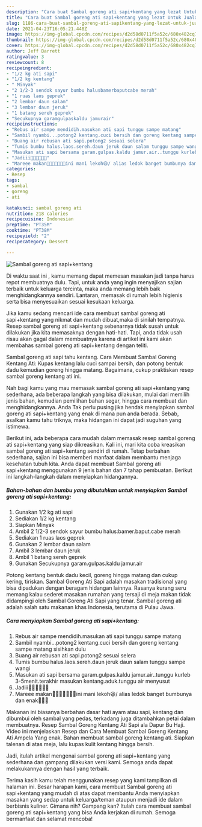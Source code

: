 ```yaml
---
description: "Cara buat Sambal goreng ati sapi+kentang yang lezat Untuk Jualan"
title: "Cara buat Sambal goreng ati sapi+kentang yang lezat Untuk Jualan"
slug: 1186-cara-buat-sambal-goreng-ati-sapikentang-yang-lezat-untuk-jualan
date: 2021-04-23T16:05:21.448Z
image: https://img-global.cpcdn.com/recipes/d2d58d0711f5a52c/680x482cq70/sambal-goreng-ati-sapikentang-foto-resep-utama.jpg
thumbnail: https://img-global.cpcdn.com/recipes/d2d58d0711f5a52c/680x482cq70/sambal-goreng-ati-sapikentang-foto-resep-utama.jpg
cover: https://img-global.cpcdn.com/recipes/d2d58d0711f5a52c/680x482cq70/sambal-goreng-ati-sapikentang-foto-resep-utama.jpg
author: Jeff Barrett
ratingvalue: 3
reviewcount: 8
recipeingredient:
- "1/2 kg ati sapi"
- "1/2 kg kentang"
- " Minyak"
- "2 1/2-3 sendok sayur bumbu halusbamerbaputcabe merah"
- "1 ruas laos geprek"
- "2 lembar daun salam"
- "3 lembar daun jeruk"
- "1 batang sereh geprek"
- "Secukupnya garamgulpaskaldu jamurair"
recipeinstructions:
- "Rebus air sampe mendidih.masukan ati sapi tunggu sampe matang"
- "Sambil nyambi...potong2 kentang.cuci bersih dan goreng kentang sampe matang sisihkan dulu"
- "Buang air rebusan ati sapi.potong2 sesuai selera"
- "Tumis bumbu halus.laos.sereh.daun jeruk daun salam tunggu sampe wangi"
- "Masukan ati sapi bersama garam.gulpas.kaldu jamur.air..tunggu kurleb 3-5menit.terakhir masukan kentang.aduk.tunggu air menyusut"
- "Jadiii🤗🤗🤗🤗🤤🤤"
- "Mareee makan🤗🤗🤗🤤🤤🤤🤤ini mani lekoh😆/ alias ledok banget bumbunya dan enak🤤🤤🤤"
categories:
- Resep
tags:
- sambal
- goreng
- ati

katakunci: sambal goreng ati 
nutrition: 218 calories
recipecuisine: Indonesian
preptime: "PT35M"
cooktime: "PT38M"
recipeyield: "2"
recipecategory: Dessert

---
```



![Sambal goreng ati sapi+kentang](https://img-global.cpcdn.com/recipes/d2d58d0711f5a52c/680x482cq70/sambal-goreng-ati-sapikentang-foto-resep-utama.jpg)

Di waktu  saat ini , kamu memang dapat memesan masakan jadi tanpa harus repot membuatnya dulu. Tapi, untuk anda yang ingin menyajikan sajian terbaik untuk keluarga tercinta, maka anda memang lebih baik menghidangkannya sendiri. Lantaran, memasak di rumah lebih higienis serta bisa menyesuaikan sesuai kesukaan keluarga.

Jika kamu sedang mencari ide cara membuat sambal goreng ati sapi+kentang yang nikmat dan mudah dibuat,maka di sinilah tempatnya. Resep sambal goreng ati sapi+kentang  sebenarnya tidak susah untuk dilakukan jika kita memasaknya dengan hati-hati. Tapi, anda tidak usah risau akan gagal dalam membuatnya 
karena di artikel ini kami akan membahas sambal goreng ati sapi+kentang dengan teliti.  

Sambal goreng ati sapi tahu kentang. Cara Membuat Sambal Goreng Kentang Ati: Kupas kentang lalu cuci sampai bersih, dan potong bentuk dadu kemudian goreng hingga matang. Bagaimana, cukup praktiskan resep sambal goreng kentang ati ini.

Nah bagi kamu yang mau memasak sambal goreng ati sapi+kentang yang sederhana, ada beberapa langkah yang bisa dilakukan, mulai dari memilih jenis bahan, kemudian pemilihan bahan segar, hingga cara membuat dan menghidangkannya. Anda Tak perlu pusing jika hendak menyiapkan sambal goreng ati sapi+kentang yang enak di mana pun anda berada. Sebab, asalkan kamu  tahu triknya, maka hidangan ini dapat jadi suguhan yang istimewa.

Berikut ini, ada beberapa cara mudah dalam memasak resep sambal goreng ati sapi+kentang yang siap dikreasikan. Kali ini, mari kita coba kreasikan sambal goreng ati sapi+kentang sendiri di rumah. Tetap berbahan sederhana, sajian ini bisa memberi manfaat dalam membantu menjaga kesehatan tubuh kita. Anda dapat membuat Sambal goreng ati sapi+kentang menggunakan 9 jenis bahan dan 7 tahap pembuatan. Berikut ini langkah-langkah dalam menyiapkan hidangannya.

<!--inarticleads1-->

##### Bahan-bahan dan bumbu yang dibutuhkan untuk menyiapkan Sambal goreng ati sapi+kentang:

1. Gunakan 1/2 kg ati sapi
1. Sediakan 1/2 kg kentang
1. Siapkan  Minyak
1. Ambil 2 1/2-3 sendok sayur bumbu halus:bamer.baput.cabe merah
1. Sediakan 1 ruas laos geprek
1. Gunakan 2 lembar daun salam
1. Ambil 3 lembar daun jeruk
1. Ambil 1 batang sereh geprek
1. Gunakan Secukupnya garam.gulpas.kaldu jamur.air


Potong kentang bentuk dadu kecil, goreng hingga matang dan cukup kering, tiriskan. Sambal Goreng Ati Sapi adalah masakan tradisional yang bisa dipadukan dengan beragam hidangan lainnya. Rasanya kurang seru memang kalau sederet masakan rumahan yang tersaji di meja makan tidak didampingi oleh Sambal Goreng Ati Sapi yang tenar. Sambal goreng ati adalah salah satu makanan khas Indonesia, terutama di Pulau Jawa. 

<!--inarticleads2-->

##### Cara menyiapkan Sambal goreng ati sapi+kentang:

1. Rebus air sampe mendidih.masukan ati sapi tunggu sampe matang
1. Sambil nyambi...potong2 kentang.cuci bersih dan goreng kentang sampe matang sisihkan dulu
1. Buang air rebusan ati sapi.potong2 sesuai selera
1. Tumis bumbu halus.laos.sereh.daun jeruk daun salam tunggu sampe wangi
1. Masukan ati sapi bersama garam.gulpas.kaldu jamur.air..tunggu kurleb 3-5menit.terakhir masukan kentang.aduk.tunggu air menyusut
1. Jadiii🤗🤗🤗🤗🤤🤤
1. Mareee makan🤗🤗🤗🤤🤤🤤🤤ini mani lekoh😆/ alias ledok banget bumbunya dan enak🤤🤤🤤


Makanan ini biasanya berbahan dasar hati ayam atau sapi, kentang dan dibumbui oleh sambal yang pedas, terkadang juga ditambahkan petai dalam membuatnya. Resep Sambal Goreng Kentang Ati Sapi ala Dapur Bu Haji. Video ini menjelaskan Resep dan Cara Membuat Sambal Goreng Kentang Ati Ampela Yang enak. Bahan membuat sambal goreng kentang ati. Siapkan talenan di atas meja, lalu kupas kulit kentang hingga bersih. 

Jadi, itulah artikel mengenai  sambal goreng ati sapi+kentang  yang sederhana dan gampang dilakukan versi kami. Semoga anda dapat melakukannya dengan hasil yang terbaik. 

Terima kasih kamu telah menggunakan resep yang kami tampilkan di halaman ini. Besar harapan kami, cara membuat  Sambal goreng ati sapi+kentang yang mudah di atas dapat membantu Anda menyiapkan masakan yang sedap untuk keluarga/teman ataupun menjadi ide dalam berbisnis kuliner. Gimana nih? Gampang kan? Itulah cara membuat sambal goreng ati sapi+kentang yang bisa Anda kerjakan di rumah. Semoga bermanfaat dan selamat mencoba!

